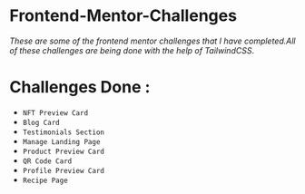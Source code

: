 # Frontend-Mentor-Challenges
_These are some of the frontend mentor challenges that I have completed.All of these challenges are being done with the help of *TailwindCSS*_.

# Challenges Done :

  - `NFT Preview Card`
  - `Blog Card`
  - `Testimonials Section`
  - `Manage Landing Page`
  - `Product Preview Card`
  - `QR Code Card`
  - `Profile Preview Card`
  - `Recipe Page`

